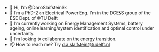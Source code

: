 - 👋 Hi, I’m @DarioSlaifsteinSk
- 👀 I’m a PhD-2 on Electrical Power Eng. I'm in the DCE&S group of the ESE Dept. of @TU Delft 
- 🌱 I’m currently working on Energy Management Systems, battery ageing, online learning/system identification and optimal control under uncertainty.
- 💞️ I’m looking to collaborate on the energy transition.
- 📫 How to reach me? Try d.a.slaifstein@tudelft.nl

<!---
DarioSlaifsteinSk/DarioSlaifsteinSk is a ✨ special ✨ repository because its `README.md` (this file) appears on your GitHub profile.
You can click the Preview link to take a look at your changes.
--->
